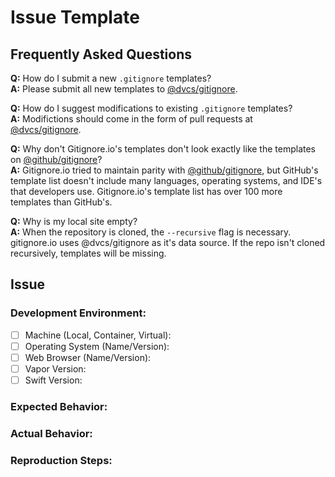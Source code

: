 # Issue Template

## Frequently Asked Questions


**Q:** How do I submit a new <code>.gitignore</code> templates?  
**A:** Please submit all new templates to [@dvcs/gitignore](https://github.com/dvcs/gitignore).

**Q:** How do I suggest modifications to existing `.gitignore` templates?  
**A:** Modifictions should come in the form of pull requests at [@dvcs/gitignore](https://github.com/dvcs/gitignore).

**Q:** Why don't Gitignore.io's templates don't look exactly like the templates on [@github/gitignore](https://github.com/github/gitignore)?  
**A:** Gitignore.io tried to maintain parity with [@github/gitignore](https://github.com/github/gitignore), but GitHub's template list doesn't include many languages, operating systems, and IDE's that developers use.  Gitignore.io's template list has over 100 more templates than GitHub's.

**Q:** Why is my local site empty?  
**A:** When the repository is cloned, the `--recursive` flag is necessary.  gitignore.io uses @dvcs/gitignore as it's data source.  If  the repo isn't cloned recursively, templates will be missing.

## Issue

### Development Environment:

- [ ] Machine (Local, Container, Virtual):
- [ ] Operating System (Name/Version):
- [ ] Web Browser (Name/Version):
- [ ] Vapor Version:
- [ ] Swift Version:

### Expected Behavior:

### Actual Behavior:

### Reproduction Steps:
